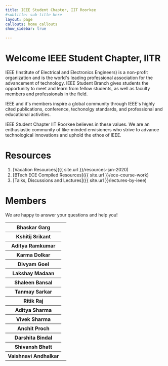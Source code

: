 ```yaml
---
title: IEEE Student Chapter, IIT Roorkee
#subtitle: sub-title here
layout: page
callouts: home_callouts
show_sidebar: true

---
```


# Welcome IEEE Student Chapter, IITR


IEEE (Institute of Electrical and Electronics Engineers) is a non-profit organization and is the world's leading professional association for the advancement of technology. IEEE Student Branch gives students the opportunity to meet and learn from fellow students, as well as faculty members and professionals in the field. 

IEEE and it's members inspire a global community through IEEE's highly cited publications, conference, techonolgy standards, and professional and educational activities.

IEEE Student Chapter IIT Roorkee believes in these values. We are an enthusiastic community of like-minded envisioners who strive to advance technological innovations and uphold the ethos of IEEE.

# Resources
1. [Vacation Resources]({{ site.url }}/resources-jan-2020)
2. [BTech ECE Compiled Resources]({{ site.url }}/ece-course-work)
2. [Talks, Discussions and Lectures]({{ site.url }}/lectures-by-ieee)
# Members
We are happy to answer your questions and help you!

<!--
NOTE: Use following HTML code to insert corresponding social media icon
1, Messenger: <a href="https://m.me/suyash.mahar"><i class="fab fa-facebook-messenger"></i></a>
2, Twitter: <a href="https://twitter.com/suyashmahar"><i class="fab fa-twitter"></i></a>
3, Messenger: <a href="mailto:suyash12mahar@outlook.com"><i class="far fa-envelope"></i></a>

For more, lookup fontawsome free icons
--> 

<!-- TODO: Fix CSS -->
<table class="members">
	<tbody>
		<tr>
			<th>Bhaskar Garg</th>
			<td>
		        <a href="https://www.messenger.com/t/bhaskar.garg.5264"><i class="fab fa-facebook-messenger"></i></a>
			</td>
		</tr>
		<tr>
			<th>Kshitij Srikant</th>
			<td>
		        <a href="https://www.messenger.com/t/kshitij.srikant"><i class="fab fa-facebook-messenger"></i></a>
			</td>
		</tr>
		<tr>
			<th>Aditya Ramkumar</th>
			<td>
		        <a href="https://www.messenger.com/t/aditya.ramkumar.319"><i class="fab fa-facebook-messenger"></i></a>
			</td>
		</tr>
		<tr>
			<th>Karma Dolkar</th>
			<td>
		        <a href="https://www.messenger.com/t/karma.dolkar.520"><i class="fab fa-facebook-messenger"></i></a>
			</td>
		</tr>
		<tr>
			<th>Divyam Goel</th>
			<td>
		        <a href="https://www.messenger.com/t/divyam.goel.10"><i class="fab fa-facebook-messenger"></i></a>
			</td>
		</tr>
		<tr>
			<th>Lakshay Madaan</th>
			<td>
		        <a href="https://www.messenger.com/t/lakshay.madaan.779"><i class="fab fa-facebook-messenger"></i></a>
			</td>
		</tr>
		<tr>
			<th>Shaleen Bansal</th>
			<td>
		        <a href="https://www.messenger.com/t/bansal.shaleen"><i class="fab fa-facebook-messenger"></i></a>
			</td>
		</tr>
		<tr>
			<th>Tanmay Sarkar</th>
			<td>
		        <a href="https://www.messenger.com/t/100027388206190"><i class="fab fa-facebook-messenger"></i></a>
			</td>
		</tr>
		<tr>
			<th>Ritik Raj</th>
			<td>
		        <a href="https://www.messenger.com/t/ritwik.raaj.98"><i class="fab fa-facebook-messenger"></i></a>
			</td>
		</tr>
		<tr>
			<th>Aditya Sharma</th>
			<td>
		        <a href="https://www.messenger.com/t/adi25.sharma"><i class="fab fa-facebook-messenger"></i></a>
			</td>
		</tr>
		<tr>
			<th>Vivek Sharma</th>
			<td>
		        <a href="https://www.messenger.com/t/viveksharma.6354"><i class="fab fa-facebook-messenger"></i></a>
			</td>
		</tr>
		<tr>
			<th>Anchit Proch</th>
			<td>
		        <a href="https://www.messenger.com/t/anchit.proch"><i class="fab fa-facebook-messenger"></i></a>
			</td>
		</tr>
		<tr>
			<th>Darshita Bindal</th>
			<td>
		        <a href="https://www.messenger.com/t/darshita.bindal.1"><i class="fab fa-facebook-messenger"></i></a>
			</td>
		</tr>
		<tr>
			<th>Shivansh Bhatt</th>
			<td>
		        <a href="https://www.messenger.com/t/shivansh.bhat321"><i class="fab fa-facebook-messenger"></i></a>
			</td>
		</tr>
		<tr>
			<th>Vaishnavi Andhalkar</th>
			<td>
		        <a href="https://www.messenger.com/t/vaishnavi.andhalkar.94"><i class="fab fa-facebook-messenger"></i></a>
			</td>
		</tr>
	</tbody>
</table>
